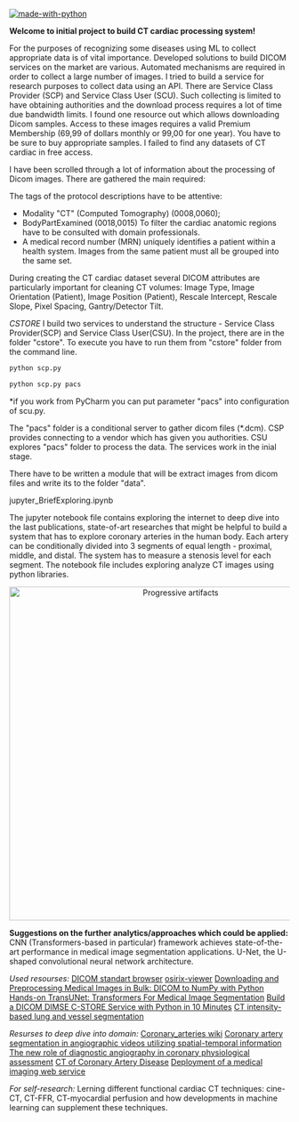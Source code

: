 [![made-with-python](https://img.shields.io/badge/Made%20with-Python-1f425f.svg)](https://www.python.org/)

**Welcome to initial project to build CT cardiac processing system!**

For the purposes of recognizing some diseases using ML to collect appropriate data is of vital importance. Developed solutions to build DICOM services on the market are various. Automated mechanisms are required in order to collect a large number of images. I tried to build a service for research purposes to collect data using an API. There are Service Class Provider (SCP) and Service Class User (SCU). Such collecting is limited to have obtaining authorities and the download process requires a lot of time due bandwidth limits. I found one resource out which allows downloading Dicom samples. Access to these images requires a valid Premium Membership (69,99 of dollars monthly or 99,00 for one year). You have to be sure to buy appropriate samples. I failed to find any datasets of CT cardiac in free access.

I have been scrolled through a lot of information about the processing of Dicom images. There are gathered the main required:

The tags of the protocol descriptions have to be attentive:
- Modality "CT" (Computed Tomography) (0008,0060);
- BodyPartExamined (0018,0015) To filter the cardiac anatomic regions have to be consulted with domain professionals.
- A medical record number (MRN) uniquely identifies a patient within a health system. Images from the same patient must all be grouped into the same set.

During creating the CT cardiac dataset several DICOM attributes are particularly important for cleaning CT volumes:
Image Type, Image Orientation (Patient), Image Position (Patient), Rescale Intercept,
Rescale Slope, Pixel Spacing, Gantry/Detector Tilt.

*CSTORE*
I build two services to understand the structure - Service Class Provider(SCP)
and Service Class User(CSU). 
In the project, there are in the folder "cstore". 
To execute you have to run them from "cstore" folder from the command line.

```bash
python scp.py
```
```bash
python scp.py pacs
```

*if you work from PyCharm you can put parameter "pacs" into configuration of scu.py.

The "pacs" folder is a conditional server to gather dicom files (*.dcm).
CSP provides connecting to a vendor which has given you authorities.
CSU explores "pacs" folder to process the data.
The services work in the inial stage.

There have to be written a module that will be extract images from dicom files and write its to the folder "data".

jupyter_BriefExploring.ipynb

The jupyter notebook file contains exploring the internet to deep dive into the last publications, 
state-of-art researches that might be helpful to build a system that has to explore coronary arteries in the human body. 
Each artery can be conditionally divided into 3 segments of equal length - proximal, middle, and distal. 
The system has to measure a stenosis level for each segment. 
The notebook file includes exploring analyze CT images using python libraries.

<p align="center">
  <a href="https://faculty.washington.edu/jeff8rob/trauma-radiology-reference-resource/2-vascular/coronary-artery-segments/">
    <img style="width: 600px; overflow: hidden;" src="https://faculty.washington.edu/jeff8rob/wordpress/wp-content/uploads/2017/03/Coronary-artery-segments-1024x577.jpg" alt="Progressive artifacts">
  </a>
</p>

**Suggestions on the further analytics/approaches which could be applied:**
CNN (Transformers-based in particular) framework achieves state-of-the-art performance in medical image segmentation applications. 
U-Net, the U-shaped convolutional neural network architecture.

*Used resourses:*
[DICOM standart browser](https://dicom.innolitics.com/ciods/cr-image/general-series/00080060)
[osirix-viewer](https://www.osirix-viewer.com/resources/dicom-image-library/)
[Downloading and Preprocessing Medical Images in Bulk: DICOM to NumPy with Python](https://glassboxmedicine.com/2021/02/16/downloading-and-preprocessing-medical-images-in-bulk-dicom-to-numpy-with-python/)
[Hands-on TransUNet: Transformers For Medical Image Segmentation](https://analyticsindiamag.com/hands-on-transunet-transformers-for-medical-image-segmentation/)
[Build a DICOM DIMSE C-STORE Service with Python in 10 Minutes](https://www.voltron.studio/article/build-a-dicom-dimse-c-store-service-with-python)
[CT intensity-based lung and vessel segmentation](https://github.com/black0017/ct-intensity-segmentation)

*Resurses to deep dive into domain:*
[Coronary_arteries wiki](https://en.wikipedia.org/wiki/Coronary_arteries)
[Coronary artery segmentation in angiographic videos utilizing spatial-temporal information](https://bmcmedimaging.biomedcentral.com/articles/10.1186/s12880-020-00509-9)
[The new role of diagnostic angiography in coronary physiological assessment](https://heart.bmj.com/content/early/2021/02/10/heartjnl-2020-318289)
[CT of Coronary Artery Disease](https://pubs.rsna.org/doi/10.1148/radiol.2532081738)
[Deployment of a medical imaging web service](https://www.digihunch.com/2020/11/medical-imaging-web-server-deployment-pipeline/)

*For self-research:*
Lerning different functional cardiac CT techniques: cine-CT, CT-FFR, CT-myocardial perfusion 
and how developments in machine learning can supplement these techniques.